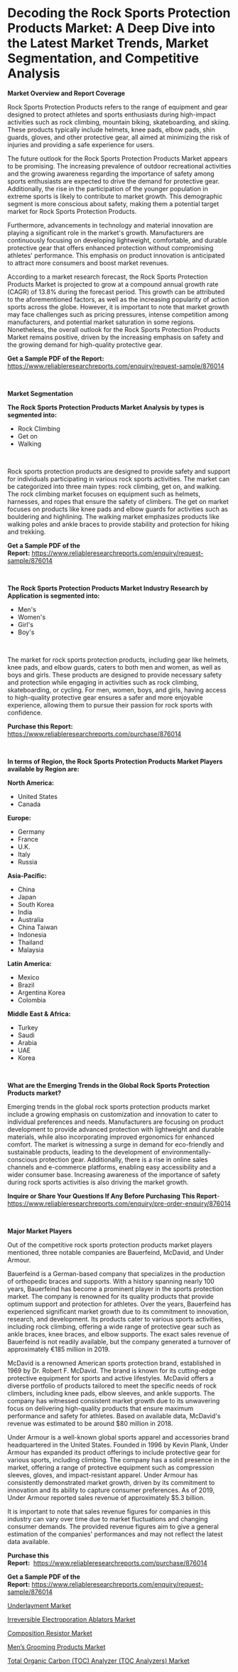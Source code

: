 <p><h1>Decoding the Rock Sports Protection Products Market: A Deep Dive into the Latest Market Trends, Market Segmentation, and Competitive Analysis</h1></p><p><strong>Market Overview and Report Coverage</strong></p>
<p><p>Rock Sports Protection Products refers to the range of equipment and gear designed to protect athletes and sports enthusiasts during high-impact activities such as rock climbing, mountain biking, skateboarding, and skiing. These products typically include helmets, knee pads, elbow pads, shin guards, gloves, and other protective gear, all aimed at minimizing the risk of injuries and providing a safe experience for users.</p><p>The future outlook for the Rock Sports Protection Products Market appears to be promising. The increasing prevalence of outdoor recreational activities and the growing awareness regarding the importance of safety among sports enthusiasts are expected to drive the demand for protective gear. Additionally, the rise in the participation of the younger population in extreme sports is likely to contribute to market growth. This demographic segment is more conscious about safety, making them a potential target market for Rock Sports Protection Products.</p><p>Furthermore, advancements in technology and material innovation are playing a significant role in the market's growth. Manufacturers are continuously focusing on developing lightweight, comfortable, and durable protective gear that offers enhanced protection without compromising athletes' performance. This emphasis on product innovation is anticipated to attract more consumers and boost market revenues.</p><p>According to a market research forecast, the Rock Sports Protection Products Market is projected to grow at a compound annual growth rate (CAGR) of 13.8% during the forecast period. This growth can be attributed to the aforementioned factors, as well as the increasing popularity of action sports across the globe. However, it is important to note that market growth may face challenges such as pricing pressures, intense competition among manufacturers, and potential market saturation in some regions. Nonetheless, the overall outlook for the Rock Sports Protection Products Market remains positive, driven by the increasing emphasis on safety and the growing demand for high-quality protective gear.</p></p>
<p><strong>Get a Sample PDF of the Report:</strong> <a href="https://www.reliableresearchreports.com/enquiry/request-sample/876014">https://www.reliableresearchreports.com/enquiry/request-sample/876014</a></p>
<p>&nbsp;</p>
<p><strong>Market Segmentation</strong></p>
<p><strong>The Rock Sports Protection Products Market Analysis by types is segmented into:</strong></p>
<p><ul><li>Rock Climbing</li><li>Get on</li><li>Walking</li></ul></p>
<p>&nbsp;</p>
<p><p>Rock sports protection products are designed to provide safety and support for individuals participating in various rock sports activities. The market can be categorized into three main types: rock climbing, get on, and walking. The rock climbing market focuses on equipment such as helmets, harnesses, and ropes that ensure the safety of climbers. The get on market focuses on products like knee pads and elbow guards for activities such as bouldering and highlining. The walking market emphasizes products like walking poles and ankle braces to provide stability and protection for hiking and trekking.</p></p>
<p><strong>Get a Sample PDF of the Report:</strong>&nbsp;<a href="https://www.reliableresearchreports.com/enquiry/request-sample/876014">https://www.reliableresearchreports.com/enquiry/request-sample/876014</a></p>
<p>&nbsp;</p>
<p><strong>The Rock Sports Protection Products Market Industry Research by Application is segmented into:</strong></p>
<p><ul><li>Men's</li><li>Women's</li><li>Girl's</li><li>Boy's</li></ul></p>
<p>&nbsp;</p>
<p><p>The market for rock sports protection products, including gear like helmets, knee pads, and elbow guards, caters to both men and women, as well as boys and girls. These products are designed to provide necessary safety and protection while engaging in activities such as rock climbing, skateboarding, or cycling. For men, women, boys, and girls, having access to high-quality protective gear ensures a safer and more enjoyable experience, allowing them to pursue their passion for rock sports with confidence.</p></p>
<p><strong>Purchase this Report:</strong>&nbsp; <a href="https://www.reliableresearchreports.com/purchase/876014">https://www.reliableresearchreports.com/purchase/876014</a></p>
<p>&nbsp;</p>
<p><strong>In terms of Region, the Rock Sports Protection Products Market Players available by Region are:</strong></p>
<p>
    <p> <strong> North America: </strong>
        <ul>
            <li>United States</li>
            <li>Canada</li>
        </ul>
        </p> 
    <p> <strong> Europe: </strong>
        <ul>
            <li>Germany</li>
            <li>France</li>
            <li>U.K.</li>
            <li>Italy</li>
            <li>Russia</li>
        </ul>
        </p> 
    <p> <strong> Asia-Pacific: </strong>
        <ul>
            <li>China</li>
            <li>Japan</li>
            <li>South Korea</li>
            <li>India</li>
            <li>Australia</li>
            <li>China Taiwan</li>
            <li>Indonesia</li>
            <li>Thailand</li>
            <li>Malaysia</li>
        </ul>
        </p> 
    <p> <strong> Latin America: </strong>
        <ul>
            <li>Mexico</li>
            <li>Brazil</li>
            <li>Argentina Korea</li>
            <li>Colombia</li>
        </ul>
        </p> 
    <p> <strong> Middle East & Africa: </strong>
        <ul>
            <li>Turkey</li>
            <li>Saudi</li>
            <li>Arabia</li>
            <li>UAE</li>
            <li>Korea</li>
        </ul>
    </p>
    </p>
<p>&nbsp;</p>
<p><strong>What are the Emerging Trends in the Global Rock Sports Protection Products market?</strong></p>
<p><p>Emerging trends in the global rock sports protection products market include a growing emphasis on customization and innovation to cater to individual preferences and needs. Manufacturers are focusing on product development to provide advanced protection with lightweight and durable materials, while also incorporating improved ergonomics for enhanced comfort. The market is witnessing a surge in demand for eco-friendly and sustainable products, leading to the development of environmentally-conscious protection gear. Additionally, there is a rise in online sales channels and e-commerce platforms, enabling easy accessibility and a wider consumer base. Increasing awareness of the importance of safety during rock sports activities is also driving the market growth.</p></p>
<p><strong>Inquire or Share Your Questions If Any Before Purchasing This Report</strong>- <a href="https://www.reliableresearchreports.com/enquiry/pre-order-enquiry/876014">https://www.reliableresearchreports.com/enquiry/pre-order-enquiry/876014</a></p>
<p>&nbsp;</p>
<p><strong>Major Market Players</strong></p>
<p><p>Out of the competitive rock sports protection products market players mentioned, three notable companies are Bauerfeind, McDavid, and Under Armour.</p><p>Bauerfeind is a German-based company that specializes in the production of orthopedic braces and supports. With a history spanning nearly 100 years, Bauerfeind has become a prominent player in the sports protection market. The company is renowned for its quality products that provide optimum support and protection for athletes. Over the years, Bauerfeind has experienced significant market growth due to its commitment to innovation, research, and development. Its products cater to various sports activities, including rock climbing, offering a wide range of protective gear such as ankle braces, knee braces, and elbow supports. The exact sales revenue of Bauerfeind is not readily available, but the company generated a turnover of approximately €185 million in 2019.</p><p>McDavid is a renowned American sports protection brand, established in 1969 by Dr. Robert F. McDavid. The brand is known for its cutting-edge protective equipment for sports and active lifestyles. McDavid offers a diverse portfolio of products tailored to meet the specific needs of rock climbers, including knee pads, elbow sleeves, and ankle supports. The company has witnessed consistent market growth due to its unwavering focus on delivering high-quality products that ensure maximum performance and safety for athletes. Based on available data, McDavid's revenue was estimated to be around $80 million in 2018.</p><p>Under Armour is a well-known global sports apparel and accessories brand headquartered in the United States. Founded in 1996 by Kevin Plank, Under Armour has expanded its product offerings to include protective gear for various sports, including climbing. The company has a solid presence in the market, offering a range of protective equipment such as compression sleeves, gloves, and impact-resistant apparel. Under Armour has consistently demonstrated market growth, driven by its commitment to innovation and its ability to capture consumer preferences. As of 2019, Under Armour reported sales revenue of approximately $5.3 billion.</p><p>It is important to note that sales revenue figures for companies in this industry can vary over time due to market fluctuations and changing consumer demands. The provided revenue figures aim to give a general estimation of the companies' performances and may not reflect the latest data available.</p></p>
<p><strong>Purchase this Report:</strong>&nbsp;&nbsp;<a href="https://www.reliableresearchreports.com/purchase/876014">https://www.reliableresearchreports.com/purchase/876014</a></p>
<p></p>
<p><strong>Get a Sample PDF of the Report:</strong>&nbsp;<a href="https://www.reliableresearchreports.com/enquiry/request-sample/876014">https://www.reliableresearchreports.com/enquiry/request-sample/876014</a></p>
<p><p><a href="https://www.linkedin.com/pulse/underlayment-market-share-amp-new-trends-analysis-report-t3hxe/">Underlayment Market</a></p><p><a href="https://medium.com/@cullenblick/irreversible-electroporation-ablators-market-size-growth-forecast-2023-2030-c5c2f89e18c2">Irreversible Electroporation Ablators Market</a></p><p><a href="https://www.reportprime.com/composition-resistor-r2421">Composition Resistor Market</a></p><p><a href="https://issuu.com/reportprime-2/docs/mens-grooming-products-market-size-_6cf2305ab000a4?fr=xKAE9_zU1NQ">Men’s Grooming Products Market</a></p><p><a href="https://issuu.com/reportprime-2/docs/total-organic-carbon-toc-analyzer-toc-analyzers-ma?fr=xKAE9_zU1NQ">Total Organic Carbon (TOC) Analyzer (TOC Analyzers) Market</a></p></p>